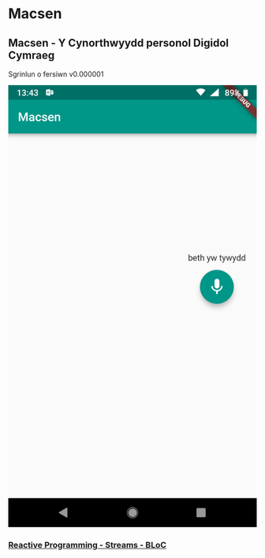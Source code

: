 # Macsen

## Macsen - Y Cynorthwyydd personol Digidol Cymraeg

Sgrinlun o fersiwn v0.000001

![sgrinlun 0.000001](Screenshot_20181205-134326.png)


### [ Reactive Programming - Streams - BLoC ](https://www.didierboelens.com/2018/08/reactive-programming---streams---bloc/)

